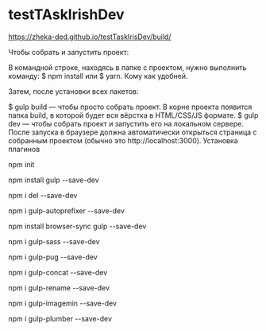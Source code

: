 # testTAskIrishDev

https://zheka-ded.github.io/testTaskIrisDev/build/

Чтобы собрать и запустить проект:

В командной строке, находясь в папке с проектом, нужно выполнить команду: $ npm install или $ yarn. Кому как удобней.

Затем, после установки всех пакетов:

$ gulp build — чтобы просто собрать проект. В корне проекта появится папка build, в которой будет вся вёрстка в HTML/CSS/JS формате.
$ gulp dev — чтобы собрать проект и запустить его на локальном сервере. После запуска в браузере должна автоматически открыться страница с собранным проектом (обычно это http://localhost:3000).
Установка плагинов

npm init

npm install gulp --save-dev

npm i del --save-dev

npm i gulp-autoprefixer --save-dev

npm install browser-sync gulp --save-dev

npm i gulp-sass --save-dev

npm i gulp-pug --save-dev

npm i gulp-concat --save-dev

npm i gulp-rename --save-dev

npm i gulp-imagemin --save-dev

npm i gulp-plumber --save-dev